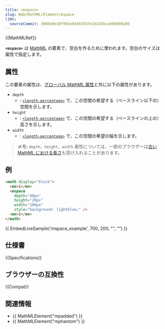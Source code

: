 ```yaml
---
title: <mspace>
slug: Web/MathML/Element/mspace
l10n:
  sourceCommit: 300849e10f993e94491937e2d1d3bca696908a95
---
```


{{MathMLRef}}

**`<mspace>`** は [MathML](/ja/docs/Web/MathML) の要素で、空白を作るために使われます。空白のサイズは属性で指定します。

## 属性

この要素の属性は、[グローバル MathML 属性](/ja/docs/Web/MathML/Global_attributes)と共に以下の属性があります。

- `depth`
  - : [`<length-percentage>`](/ja/docs/Web/CSS/length-percentage) で、この空間の希望する（ベースライン以下の）空間を示します。
- `height`
  - : [`<length-percentage>`](/ja/docs/Web/CSS/length-percentage) で、この空間の希望する（ベースラインの上の）高さを示します。
- `width`
  - : [`<length-percentage>`](/ja/docs/Web/CSS/length-percentage) で、この空間の希望の幅を示します。

> **メモ:** `depth`、`height`、`width` 属性については、一部のブラウザーは[古い MathML における長さ](/ja/docs/Web/MathML/Attribute/Values#古い_mathml_における長さ)も受け入れることがあります。

## 例

```html
<math display="block">
  <mn>1</mn>
  <mspace
    depth="40px"
    height="20px"
    width="100px"
    style="background: lightblue;" />
  <mn>2</mn>
</math>
```

{{ EmbedLiveSample('mspace_example', 700, 200, "", "") }}

## 仕様書

{{Specifications}}

## ブラウザーの互換性

{{Compat}}

## 関連情報

- {{ MathMLElement("mpadded") }}
- {{ MathMLElement("mphantom") }}
